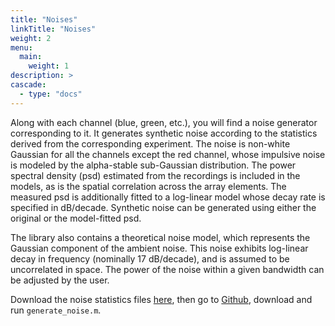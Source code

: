 ```yaml
---
title: "Noises"
linkTitle: "Noises"
weight: 2
menu:
  main:
    weight: 1
description: >
cascade:
  - type: "docs"
---
```


Along with each channel (blue, green, etc.), you will find a noise generator corresponding to it. It generates synthetic noise according to the statistics derived from the corresponding experiment. The noise is non-white Gaussian for all the channels except the red channel, whose impulsive noise is modeled by the alpha-stable sub-Gaussian distribution. The power spectral density (psd) estimated from the recordings is included in the models, as is the spatial correlation across the array elements. The measured psd is additionally fitted to a log-linear model whose decay rate is specified in dB/decade. Synthetic noise can be generated using either the original or the model-fitted psd. 

The library also contains a theoretical noise model, which represents the Gaussian component of the ambient noise. This noise exhibits log-linear decay in frequency (nominally 17 dB/decade), and is assumed to be uncorrelated in space. The power of the noise within a given bandwidth can be adjusted by the user.

Download the noise statistics files [here](), then go to [Github](), download and run `generate_noise.m`.

